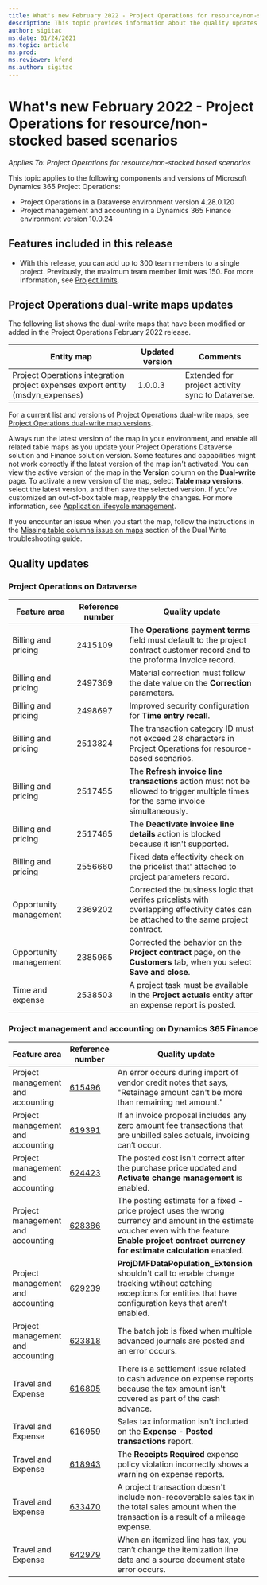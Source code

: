```yaml
---
title: What's new February 2022 - Project Operations for resource/non-stocked based scenarios
description: This topic provides information about the quality updates that are available in the February 2022 release of Project Operations for resource/non-stocked based scenarios.
author: sigitac
ms.date: 01/24/2021
ms.topic: article
ms.prod:
ms.reviewer: kfend 
ms.author: sigitac
---
```


# What's new February 2022 - Project Operations for resource/non-stocked based scenarios

*Applies To: Project Operations for resource/non-stocked based scenarios*

This topic applies to the following components and versions of Microsoft Dynamics 365 Project Operations:

- Project Operations in a Dataverse environment version 4.28.0.120
- Project management and accounting in a Dynamics 365 Finance environment version 10.0.24


## Features included in this release

- With this release, you can add up to 300 team members to a single project. Previously, the maximum team member limit was 150. For more information, see [Project limits](../project-management/create-wbs.md#project-limitations).


## Project Operations dual-write maps updates

The following list shows the dual-write maps that have been modified or added in the Project Operations February 2022 release.

| Entity map | Updated version | Comments |
| --- | --- | --- |
| Project Operations integration project expenses export entity (msdyn\_expenses) | 1.0.0.3 | Extended for project activity sync to Dataverse. |

For a current list and versions of Project Operations dual-write maps, see [Project Operations dual-write map versions](../environment/resource-dual-write-maps.md).

Always run the latest version of the map in your environment, and enable all related table maps as you update your Project Operations Dataverse solution and Finance solution version. Some features and capabilities might not work correctly if the latest version of the map isn't activated. You can view the active version of the map in the **Version** column on the **Dual-write** page. To activate a new version of the map, select **Table map versions**, select the latest version, and then save the selected version. If you've customized an out-of-box table map, reapply the changes. For more information, see [Application lifecycle management](/dynamics365/fin-ops-core/dev-itpro/data-entities/dual-write/app-lifecycle-management).

If you encounter an issue when you start the map, follow the instructions in the [Missing table columns issue on maps](/dynamics365/fin-ops-core/dev-itpro/data-entities/dual-write/dual-write-troubleshooting-finops-upgrades#missing-table-columns-issue-on-maps) section of the Dual Write troubleshooting guide.

## Quality updates

### Project Operations on Dataverse

| **Feature area** | **Reference number** | **Quality update** |
| --- | --- | --- |
| Billing and pricing | 2415109 | The **Operations payment terms** field must default to the project contract customer record and to the proforma invoice record. |
| Billing and pricing | 2497369 | Material correction must follow the date value on the **Correction** parameters. |
| Billing and pricing | 2498697 | Improved security configuration for **Time entry recall**.  |
| Billing and pricing | 2513824 | The transaction category ID must not exceed 28 characters in Project Operations for resource-based scenarios. |
| Billing and pricing | 2517455 | The **Refresh invoice line transactions** action must not be allowed to trigger multiple times for the same invoice simultaneously. |
| Billing and pricing | 2517465 | The **Deactivate invoice line details** action is blocked because it isn't supported. |
| Billing and pricing | 2556660 | Fixed data effectivity check on the pricelist that' attached to project parameters record. |
| Opportunity management | 2369202 | Corrected the business logic that verifes pricelists with overlapping effectivity dates can be attached to the same project contract. |
| Opportunity management | 2385965 | Corrected the behavior on the **Project contract** page, on the **Customers** tab, when you select **Save and close**. |
| Time and expense | 2538503 | A project task must be available in the **Project actuals** entity after an expense report is posted. |

### Project management and accounting on Dynamics 365 Finance

| Feature area | Reference number | Quality update |
| --- | --- | --- |
| Project management and accounting | [615496](https://nam06.safelinks.protection.outlook.com/?url=https:%2F%2Ffix.lcs.dynamics.com%2FIssue%2FDetails%2F?bugId%3D615496&amp;data=04%7C01%7Cjespers%40microsoft.com%7Ccde64220313744574dff08d9cf624d02%7C72f988bf86f141af91ab2d7cd011db47%7C1%7C0%7C637768843396140874%7CUnknown%7CTWFpbGZsb3d8eyJWIjoiMC4wLjAwMDAiLCJQIjoiV2luMzIiLCJBTiI6Ik1haWwiLCJXVCI6Mn0%3D%7C3000&amp;sdata=m1K5WtUYIA7s4iA3uSARABIMj6FmMQ2lk1l4r%2BV1D04%3D&amp;reserved=0) | An error occurs during import of vendor credit notes that says, "Retainage amount can't be more than remaining net amount." |
| Project management and accounting | [619391](https://nam06.safelinks.protection.outlook.com/?url=https:%2F%2Ffix.lcs.dynamics.com%2FIssue%2FDetails%2F?bugId%3D619391&amp;data=04%7C01%7Cjespers%40microsoft.com%7Ccde64220313744574dff08d9cf624d02%7C72f988bf86f141af91ab2d7cd011db47%7C1%7C0%7C637768843396240210%7CUnknown%7CTWFpbGZsb3d8eyJWIjoiMC4wLjAwMDAiLCJQIjoiV2luMzIiLCJBTiI6Ik1haWwiLCJXVCI6Mn0%3D%7C3000&amp;sdata=C%2F1%2F8KorFa6DpHfSLlS2cLQwft5L%2BbzqcYgTFi%2BMAaU%3D&amp;reserved=0) | If an invoice proposal includes any zero amount fee transactions that are unbilled sales actuals, invoicing can’t occur. |
| Project management and accounting | [624423](https://nam06.safelinks.protection.outlook.com/?url=https:%2F%2Ffix.lcs.dynamics.com%2FIssue%2FDetails%2F?bugId%3D624423&amp;data=04%7C01%7Cjespers%40microsoft.com%7Ccde64220313744574dff08d9cf624d02%7C72f988bf86f141af91ab2d7cd011db47%7C1%7C0%7C637768843396340202%7CUnknown%7CTWFpbGZsb3d8eyJWIjoiMC4wLjAwMDAiLCJQIjoiV2luMzIiLCJBTiI6Ik1haWwiLCJXVCI6Mn0%3D%7C3000&amp;sdata=WrI4s82plAt8pz%2FqJYbU2ktMDnEWR%2B%2FtbwWqexCDB%2FE%3D&amp;reserved=0) | The posted cost isn't correct after the purchase price updated and **Activate change management** is enabled.|
| Project management and accounting | [628386](https://nam06.safelinks.protection.outlook.com/?url=https:%2F%2Ffix.lcs.dynamics.com%2FIssue%2FDetails%2F?bugId%3D628386&amp;data=04%7C01%7Cjespers%40microsoft.com%7Ccde64220313744574dff08d9cf624d02%7C72f988bf86f141af91ab2d7cd011db47%7C1%7C0%7C637768843396440176%7CUnknown%7CTWFpbGZsb3d8eyJWIjoiMC4wLjAwMDAiLCJQIjoiV2luMzIiLCJBTiI6Ik1haWwiLCJXVCI6Mn0%3D%7C3000&amp;sdata=pQ%2FU%2FwFbTvUh3S1qwW0HjrBps%2F6Eb9n0jPY1j0OB9%2BQ%3D&amp;reserved=0) | The posting estimate for a fixed -price project uses the wrong currency and amount in the estimate voucher even with the feature **Enable project contract currency for estimate calculation** enabled. |
| Project management and accounting | [629239](https://nam06.safelinks.protection.outlook.com/?url=https:%2F%2Ffix.lcs.dynamics.com%2FIssue%2FDetails%2F?bugId%3D629239&amp;data=04%7C01%7Cjespers%40microsoft.com%7Ccde64220313744574dff08d9cf624d02%7C72f988bf86f141af91ab2d7cd011db47%7C1%7C0%7C637768843396490159%7CUnknown%7CTWFpbGZsb3d8eyJWIjoiMC4wLjAwMDAiLCJQIjoiV2luMzIiLCJBTiI6Ik1haWwiLCJXVCI6Mn0%3D%7C3000&amp;sdata=hI51ruLaCaxJMukZmp80xVDKyef4y0G7bL0oVVM2ukg%3D&amp;reserved=0) | **ProjDMFDataPopulation\_Extension** shouldn't call to enable change tracking wtihout catching exceptions for entities that have configuration keys that aren't enabled. |
| Project management and accounting | [623818](https://nam06.safelinks.protection.outlook.com/?url=https:%2F%2Ffix.lcs.dynamics.com%2FIssue%2FDetails%2F?bugId%3D623818&amp;data=04%7C01%7Cjespers%40microsoft.com%7Ccde64220313744574dff08d9cf624d02%7C72f988bf86f141af91ab2d7cd011db47%7C1%7C0%7C637768843397089977%7CUnknown%7CTWFpbGZsb3d8eyJWIjoiMC4wLjAwMDAiLCJQIjoiV2luMzIiLCJBTiI6Ik1haWwiLCJXVCI6Mn0%3D%7C3000&amp;sdata=RwnA4k%2Bd0ywlyO%2BiXYZENP%2BF%2FewSkEk8d17CPOmCMXY%3D&amp;reserved=0) | The batch job is  fixed when multiple advanced journals are posted and an error occurs. |
| Travel and Expense | [616805](https://nam06.safelinks.protection.outlook.com/?url=https:%2F%2Ffix.lcs.dynamics.com%2FIssue%2FDetails%2F?bugId%3D616805&amp;data=04%7C01%7Cjespers%40microsoft.com%7Ccde64220313744574dff08d9cf624d02%7C72f988bf86f141af91ab2d7cd011db47%7C1%7C0%7C637768843396190243%7CUnknown%7CTWFpbGZsb3d8eyJWIjoiMC4wLjAwMDAiLCJQIjoiV2luMzIiLCJBTiI6Ik1haWwiLCJXVCI6Mn0%3D%7C3000&amp;sdata=iupyrs7kagbFpPzxWLqbTrwzmDxeH%2BidY35sOx61hwI%3D&amp;reserved=0) | There is a settlement issue related to cash advance on expense reports because the tax amount isn't covered as part of the cash advance. |
| Travel and Expense | [616959](https://nam06.safelinks.protection.outlook.com/?url=https:%2F%2Ffix.lcs.dynamics.com%2FIssue%2FDetails%2F?bugId%3D616959&amp;data=04%7C01%7Cjespers%40microsoft.com%7Ccde64220313744574dff08d9cf624d02%7C72f988bf86f141af91ab2d7cd011db47%7C1%7C0%7C637768843396190243%7CUnknown%7CTWFpbGZsb3d8eyJWIjoiMC4wLjAwMDAiLCJQIjoiV2luMzIiLCJBTiI6Ik1haWwiLCJXVCI6Mn0%3D%7C3000&amp;sdata=R2%2FLb4iuD6jWTUlyjjWPuh%2FkMK5MZ6useYvZE2itBxA%3D&amp;reserved=0) | Sales tax information isn't included on the **Expense - Posted transactions** report. |
| Travel and Expense | [618943](https://nam06.safelinks.protection.outlook.com/?url=https:%2F%2Ffix.lcs.dynamics.com%2FIssue%2FDetails%2F?bugId%3D618943&amp;data=04%7C01%7Cjespers%40microsoft.com%7Ccde64220313744574dff08d9cf624d02%7C72f988bf86f141af91ab2d7cd011db47%7C1%7C0%7C637768843396190243%7CUnknown%7CTWFpbGZsb3d8eyJWIjoiMC4wLjAwMDAiLCJQIjoiV2luMzIiLCJBTiI6Ik1haWwiLCJXVCI6Mn0%3D%7C3000&amp;sdata=X9aSlQ24OWpUSe87Q9IwRgBf23CRsz2OitpS1PNzqMg%3D&amp;reserved=0) | The **Receipts Required** expense policy violation incorrectly shows a warning on expense reports. |
| Travel and Expense | [633470](https://nam06.safelinks.protection.outlook.com/?url=https:%2F%2Ffix.lcs.dynamics.com%2FIssue%2FDetails%2F?bugId%3D633470&amp;data=04%7C01%7Cjespers%40microsoft.com%7Ccde64220313744574dff08d9cf624d02%7C72f988bf86f141af91ab2d7cd011db47%7C1%7C0%7C637768843397189952%7CUnknown%7CTWFpbGZsb3d8eyJWIjoiMC4wLjAwMDAiLCJQIjoiV2luMzIiLCJBTiI6Ik1haWwiLCJXVCI6Mn0%3D%7C3000&amp;sdata=MeeRbpbvTmUJaqKCcQAl35ELr1x0SXlHqiyXCGhIFg8%3D&amp;reserved=0) | A project transaction doesn't include non-recoverable sales tax in the total sales amount when the transaction is a result of a mileage expense. |
| Travel and Expense | [642979](https://nam06.safelinks.protection.outlook.com/?url=https:%2F%2Ffix.lcs.dynamics.com%2FIssue%2FDetails%2F?bugId%3D642979&amp;data=04%7C01%7Cjespers%40microsoft.com%7Ccde64220313744574dff08d9cf624d02%7C72f988bf86f141af91ab2d7cd011db47%7C1%7C0%7C637768843397289944%7CUnknown%7CTWFpbGZsb3d8eyJWIjoiMC4wLjAwMDAiLCJQIjoiV2luMzIiLCJBTiI6Ik1haWwiLCJXVCI6Mn0%3D%7C3000&amp;sdata=nhCn86ZztFp%2Ba68Ni%2FkaUDTVOgsJwCfwU82u%2F1BzCsU%3D&amp;reserved=0) | When an itemized line has tax, you can’t change the itemization line date and a source document state error occurs.  |
